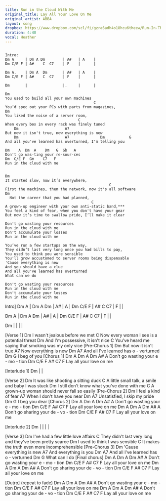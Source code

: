 ```yaml
---
title: Run in the Cloud With Me
original_title: Lay All Your Love On Me
original_artist: ABBA
layout: song
dropbox: https://www.dropbox.com/scl/fi/gzra6adh4o18hcu6theew/Run-In-The-Cloud-With-Me-Trio-Mix.mp4?rlkey=jvw156heg19y48qwnu30x20vq&dl=1
duration: 4:48
vocal: Heather
---
```

```lyrics

Intro:
Dm A     | Dm A Dm        | A#   | A    |
Dm C/E F | A#    C  C7    | F    |      |

Dm A.    | Dm A  Dm       | A#   | A    |
Dm C/E F | A#    C  C7    | F    |      |

Dm       |                |.     |      |

Dm
You used to build all your own machines
                                        C
You’d spec out your PCs with parts from magazines,
Dm
You liked the noise of a server room,
                                 C
When every box in every rack was finely tuned
    Dm                     A7
But now it isn't true, now everything is new
    Dm                     A7              Dm           G
And all you've learned has overturned, I'm telling you

Dm    A  Dm  A    Dm   G  Gb   A
Don't go was-ting your re-sour-ces
Dm  C/E F  Gm    C7   F
Run in the cloud with me


Dm
It started slow, now it’s everywhere,
                                               C
First the machines, then the network, now it's all software
Dm
  Not the career that you had planned,
                                       C
A grown-up engineer with your own anti-static band,***
You feel a kind of fear, when you don't have your gear
But now it’s time to swallow pride, I’ll make it clear

Don't go wasting your resources
Run in the cloud with me
Don't accumulate your losses
Run in the cloud with me

You’ve run a few startups on the way,
They didn’t last very long once you had bills to pay,
You used to think you were sensible
You'll grow accustomed to server rooms being dispensable
'Cause everything is new
And you should have a clue
And all you've learned has overturned
What can we do

Don't go wasting your resources
Run in the cloud with me
Don't accumulate your losses
Run in the cloud with me

```



Intro]
Dm A  | Dm A Dm   | A# | A |
Dm C/E F | A#    C  C7    | F    |      |

Dm A   | Dm A  Dm  | A#  | A    |
Dm C/E F | A#    C  C7    | F    |      |

Dm | | | |

[Verse 1]
Dm
   I wasn't jealous before we met
                                C
   Now every woman I see is a potential threat
Dm
   And I'm possessive, it isn't nice
                                              C
   You've heard me saying that smoking was my only vice
[Pre-Chorus 1]
    Dm
But now it isn't true    A7
Now everything is new    Dm                   A7
And all I've learned has o  -  verturned  Dm        G
I beg of you
[Chorus 1]
Dm    A   Dm A    Dm     A#  A
Don't go  wasting your e  -  mo - tion
Dm  C/E F    A#  C7 F
Lay all your love on me

[Interlude 1]
Dm | |

[Verse 2]
Dm
   It was like shooting a sitting duck
                                         C
   A little small talk, a smile and baby I was stuck
Dm
   I still don't know what you've done with me
                                         C
   A grown-up woman should never fall so easily
[Pre-Chorus 2]
  Dm
I feel a kind of fear     A7
When I don't have you near  Dm           A7
Unsatisfied, I skip  my pride  Dm          G
I beg you dear
[Chorus 2]
Dm    A   Dm A    Dm     A#  A
Don't go  wasting your e  -  mo - tion
Dm  C/E F    A#  C7 F
Lay all your love on me
Dm    A  Dm A    Dm      A#  A
Don't go  sharing your de  -  vo - tion
Dm  C/E F    A#  C7 F
Lay all your love on me

[Interlude 2]
Dm | | | |

[Verse 3]
Dm
   I've had a few little love affairs
                                               C
   They didn't last very long and they've been pretty scarce
Dm
   I used to think I was sensible
                                        C
   It makes the truth even more incomprehensible
[Pre-Chorus 3]
       Dm
'Cause everything is new     A7
 And everything is you     Dm                   A7
 And all I've learned has o  -  verturned      Dm      G
 What can I do
[Final chorus]
Dm    A   Dm A    Dm     A#  A
Don't go  wasting your e  -  mo - tion
Dm  C/E F    A#  C7 F
Lay all your love on me
Dm    A   Dm A    Dm      A#  A
Don't go  sharing your de  -  vo - tion
Dm  C/E F    A#  C7 F
Lay all your love on me

[Outro]
(repeat to fade)
Dm    A   Dm A    Dm     A#  A
Don't go  wasting your e  -  mo - tion
Dm  C/E F    A#  C7 F
Lay all your love on me
Dm    A   Dm A    Dm      A#  A
Don't go  sharing your de  -  vo - tion
Dm  C/E F    A# C7 F
Lay all your love on me